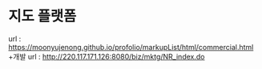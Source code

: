 # 지도 플랫폼
url : https://moonyujenong.github.io/profolio/markupList/html/commercial.html
+개발 url : http://220.117.171.126:8080/biz/mktg/NR_index.do

